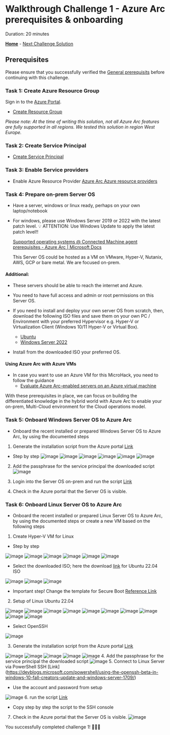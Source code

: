 # Walkthrough Challenge 1 - Azure Arc prerequisites & onboarding

Duration: 20 minutes

 **[Home](../../Readme.md)** - [Next Challenge Solution](../challenge-2/solution.md)

## Prerequisites

Please ensure that you successfully verified the [General prerequisits](../../Readme.md#general-prerequisites) before continuing with this challenge.

### Task 1: Create Azure Resource Group

Sign in to the [Azure Portal](https://portal.azure.com/).

* [Create Resource Group](https://learn.microsoft.com/en-us/azure/azure-resource-manager/management/manage-resource-groups-portal#create-resource-groups)

*Please note: At the time of writing this solution, not all Azure Arc features are fully supported in all regions. We tested this solution in region West Europe.*

### Task 2: Create Service Principal 

* [Create Service Principal](https://learn.microsoft.com/en-us/azure/azure-arc/servers/onboard-service-principal#create-a-service-principal-for-onboarding-at-scale)

### Task 3: Enable Service providers

* Enable Azure Resource Provider 
  [Azure Arc Azure resource providers](https://learn.microsoft.com/en-us/azure/azure-arc/servers/prerequisites#azure-resource-providers)

### Task 4: Prepare on-prem Server OS

* Have a server, windows or linux ready, perhaps on your own laptop/notebook 
* For windows, please use Windows Server 2019 or 2022 with the latest patch level. 💡 ATTENTION: Use Windows Update to apply the latest patch level!!

  [Supported operating systems @ Connected Machine agent prerequisites - Azure Arc | Microsoft Docs](https://docs.microsoft.com/en-us/azure/azure-arc/servers/prerequisites#supported-operating-systems)
	
  This Server OS could be hosted as a VM on VMware, Hyper-V, Nutanix, AWS, GCP or bare metal. We are focused on-prem. 
	
#### Additional:
  * These servers should be able to reach the internet and Azure.
  * You need to have full access and admin or root permissions on this Server OS.

* If you need to install and deploy your own server OS from scratch, then, download the following ISO files and save them on your own PC / Environment with your preferred Hypervisor e.g. Hyper-V or Virtualization Client (Windows 10/11 Hyper-V or Virtual Box).
  * [Ubuntu](https://ubuntu.com/download)
  * [Windows Server 2022](https://www.microsoft.com/en-us/evalcenter/download-windows-server-2022)

* Install from the downloaded ISO your preferred OS. 

#### Using Azure Arc with Azure VMs
* In case you want to use an Azure VM for this MicroHack, you need to follow the guidance 
  * [Evaluate Azure Arc-enabled servers on an Azure virtual machine](https://learn.microsoft.com/en-us/azure/azure-arc/servers/plan-evaluate-on-azure-virtual-machine)

With these prerequisites in place, we can focus on building the differentiated knowledge in the hybrid world with Azure Arc to enable your on-prem, Multi-Cloud environment for the Cloud operations model.

### Task 5: Onboard Windows Server OS to Azure Arc

* Onboard the recent installed or prepared Windows Server OS to Azure Arc, by using the documented steps
1. Generate the installation script from the Azure portal [Link](https://learn.microsoft.com/en-us/azure/azure-arc/servers/onboard-service-principal#generate-the-installation-script-from-the-azure-portal)
* Step by step
![image](./img/1.png)
![image](./img/2.png)
![image](./img/3.png)
![image](./img/4.png)
![image](./img/5.png)
![image](./img/6.png)
2. Add the passphrase for the service principal the downloaded script
![image](./img/7.png)
3. Login into the Server OS on-prem and run the script [Link](https://learn.microsoft.com/en-us/azure/azure-arc/servers/onboard-portal#install-with-the-scripted-method)

4. Check in the Azure portal that the Server OS is visible.

### Task 6: Onboard Linux Server OS to Azure Arc

* Onboard the recent installed or prepared Linux Server OS to Azure Arc, by using the documented steps or create a new VM based on the following steps
1. Create Hyper-V VM for Linux

* Step by step

![image](./img/8.png)
![image](./img/9.png)
![image](./img/10.png)
![image](./img/11.png)
![image](./img/12.png)
![image](./img/13.png)
* Select the downloaded ISO; here the download [link](https://ubuntu.com/download/server) for Ubuntu 22.04 ISO

![image](./img/14.png)
![image](./img/15.png)
![image](./img/16.png)
* Important step! Change the template for Secure Boot [Reference Link](https://www.thomasmaurer.ch/2018/06/how-to-install-ubuntu-in-a-hyper-v-generation-2-virtual-machine/)

2. Setup of Linux Ubuntu 22.04

![image](./img/17.png)
![image](./img/18.png)
![image](./img/19.png)
![image](./img/20.png)
![image](./img/21.png)
![image](./img/22.png)
![image](./img/23.png)
![image](./img/24.png)
![image](./img/25.png)
![image](./img/26.png)
* Select OpenSSH

![image](./img/27.png)

3. Generate the installation script from the Azure portal [Link](https://learn.microsoft.com/en-us/azure/azure-arc/servers/onboard-service-principal#generate-the-installation-script-from-the-azure-portal)

![image](./img/28.png)
![image](./img/29.png)
![image](./img/30.png)
![image](./img/31.png)
![image](./img/32.png)
4. Add the passphrase for the service principal the downloaded script
![image](./img/33.png)
5. Connect to Linux Server via PowerShell SSH [Link] (https://devblogs.microsoft.com/powershell/using-the-openssh-beta-in-windows-10-fall-creators-update-and-windows-server-1709/)
* Use the account and password from setup

![image](./img/34.png)
6. run the script [Link](https://learn.microsoft.com/en-us/azure/azure-arc/servers/onboard-portal#install-with-the-scripted-method)
* Copy step by step the script to the SSH console
7. Check in the Azure portal that the Server OS is visible.
![image](./img/35.png)

You successfully completed challenge 1! 🚀🚀🚀